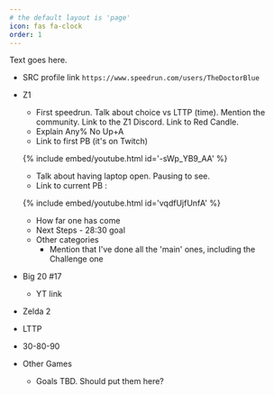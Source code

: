 ```yaml
---
# the default layout is 'page'
icon: fas fa-clock
order: 1
---
```


Text goes here.

- SRC profile link `https://www.speedrun.com/users/TheDoctorBlue`
- Z1
  - First speedrun. Talk about choice vs LTTP (time). Mention the community. Link to the Z1 Discord. Link to Red Candle.
  - Explain Any% No Up+A
  - Link to first PB (it's on Twitch)
  
  {% include embed/youtube.html id='-sWp_YB9_AA' %}
  
    - Talk about having laptop open. Pausing to see.
  - Link to current PB :
  
  {% include embed/youtube.html id='vqdfUjfUnfA' %}
    
    - How far one has come
  - Next Steps - 28:30 goal
  - Other categories
    - Mention that I've done all the 'main' ones, including the Challenge one

- Big 20 #17
  - YT link

- Zelda 2
- LTTP 
- 30-80-90
- Other Games
  - Goals TBD. Should put them here?
